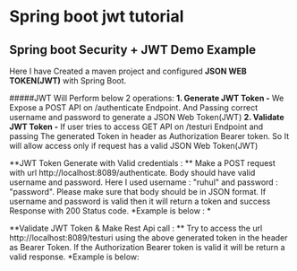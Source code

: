 # Spring boot jwt tutorial
## Spring boot Security + JWT Demo Example

Here I have Created a maven project and configured **JSON WEB TOKEN(JWT)** with Spring Boot.

#####JWT Will Perform below 2 operations:
**1. Generate JWT Token -** We Expose a POST API on /authenticate Endpoint. And Passing correct username and password to generate a JSON Web Token(JWT)
**2. Validate JWT Token -** If user tries to access GET API on /testuri Endpoint and passing The generated Token in header as Authorization Bearer token. So It will allow access only if request has a valid JSON Web Token(JWT)

**JWT Token Generate with Valid credentials :
**
Make a POST request with url http://localhost:8089/authenticate.
Body should have valid username and password. Here I used username : "ruhul" and password : "password".  Please make sure that body should be in JSON format.
If username and password is valid then it will return a token and success Response with 200 Status code.
*Example is below :
*

**Validate JWT Token & Make Rest Api call :
**
Try to access the url http://localhost:8089/testuri using the above generated token in the header as Bearer Token.
If the Authorization Bearer token is valid it will be return a valid response.
*Example is below:
